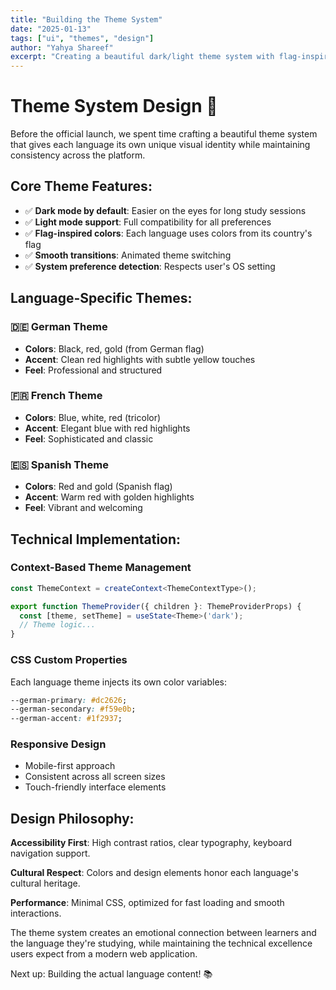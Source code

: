 ```yaml
---
title: "Building the Theme System"
date: "2025-01-13"
tags: ["ui", "themes", "design"]
author: "Yahya Shareef"
excerpt: "Creating a beautiful dark/light theme system with flag-inspired colors for each language. Every language gets its own unique visual identity."
---
```


# Theme System Design 🎨

Before the official launch, we spent time crafting a beautiful theme system that gives each language its own unique visual identity while maintaining consistency across the platform.

## Core Theme Features:

- ✅ **Dark mode by default**: Easier on the eyes for long study sessions
- ✅ **Light mode support**: Full compatibility for all preferences
- ✅ **Flag-inspired colors**: Each language uses colors from its country's flag
- ✅ **Smooth transitions**: Animated theme switching
- ✅ **System preference detection**: Respects user's OS setting

## Language-Specific Themes:

### 🇩🇪 German Theme
- **Colors**: Black, red, gold (from German flag)
- **Accent**: Clean red highlights with subtle yellow touches
- **Feel**: Professional and structured

### 🇫🇷 French Theme
- **Colors**: Blue, white, red (tricolor)
- **Accent**: Elegant blue with red highlights
- **Feel**: Sophisticated and classic

### 🇪🇸 Spanish Theme
- **Colors**: Red and gold (Spanish flag)
- **Accent**: Warm red with golden highlights
- **Feel**: Vibrant and welcoming

## Technical Implementation:

### Context-Based Theme Management
```typescript
const ThemeContext = createContext<ThemeContextType>();

export function ThemeProvider({ children }: ThemeProviderProps) {
  const [theme, setTheme] = useState<Theme>('dark');
  // Theme logic...
}
```

### CSS Custom Properties
Each language theme injects its own color variables:
```css
--german-primary: #dc2626;
--german-secondary: #f59e0b;
--german-accent: #1f2937;
```

### Responsive Design
- Mobile-first approach
- Consistent across all screen sizes
- Touch-friendly interface elements

## Design Philosophy:

**Accessibility First**: High contrast ratios, clear typography, keyboard navigation support.

**Cultural Respect**: Colors and design elements honor each language's cultural heritage.

**Performance**: Minimal CSS, optimized for fast loading and smooth interactions.

The theme system creates an emotional connection between learners and the language they're studying, while maintaining the technical excellence users expect from a modern web application.

Next up: Building the actual language content! 📚